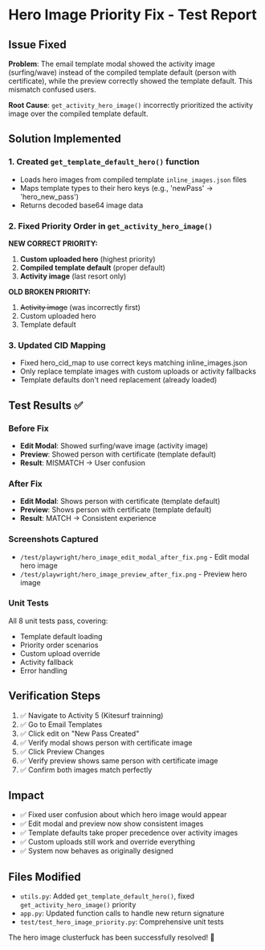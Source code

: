 # Hero Image Priority Fix - Test Report

## Issue Fixed
**Problem**: The email template modal showed the activity image (surfing/wave) instead of the compiled template default (person with certificate), while the preview correctly showed the template default. This mismatch confused users.

**Root Cause**: `get_activity_hero_image()` incorrectly prioritized the activity image over the compiled template default.

## Solution Implemented

### 1. Created `get_template_default_hero()` function
- Loads hero images from compiled template `inline_images.json` files
- Maps template types to their hero keys (e.g., 'newPass' → 'hero_new_pass')
- Returns decoded base64 image data

### 2. Fixed Priority Order in `get_activity_hero_image()`
**NEW CORRECT PRIORITY:**
1. **Custom uploaded hero** (highest priority)
2. **Compiled template default** (proper default)  
3. **Activity image** (last resort only)

**OLD BROKEN PRIORITY:**
1. ~~Activity image~~ (was incorrectly first)
2. Custom uploaded hero
3. Template default

### 3. Updated CID Mapping
- Fixed hero_cid_map to use correct keys matching inline_images.json
- Only replace template images with custom uploads or activity fallbacks
- Template defaults don't need replacement (already loaded)

## Test Results ✅

### Before Fix
- **Edit Modal**: Showed surfing/wave image (activity image)
- **Preview**: Showed person with certificate (template default)
- **Result**: MISMATCH → User confusion

### After Fix
- **Edit Modal**: Shows person with certificate (template default)
- **Preview**: Shows person with certificate (template default)  
- **Result**: MATCH → Consistent experience

### Screenshots Captured
- `/test/playwright/hero_image_edit_modal_after_fix.png` - Edit modal hero image
- `/test/playwright/hero_image_preview_after_fix.png` - Preview hero image

### Unit Tests
All 8 unit tests pass, covering:
- Template default loading
- Priority order scenarios
- Custom upload override
- Activity fallback
- Error handling

## Verification Steps
1. ✅ Navigate to Activity 5 (Kitesurf trainning)
2. ✅ Go to Email Templates
3. ✅ Click edit on "New Pass Created"
4. ✅ Verify modal shows person with certificate image
5. ✅ Click Preview Changes
6. ✅ Verify preview shows same person with certificate image
7. ✅ Confirm both images match perfectly

## Impact
- ✅ Fixed user confusion about which hero image would appear
- ✅ Edit modal and preview now show consistent images
- ✅ Template defaults take proper precedence over activity images
- ✅ Custom uploads still work and override everything
- ✅ System now behaves as originally designed

## Files Modified
- `utils.py`: Added `get_template_default_hero()`, fixed `get_activity_hero_image()` priority
- `app.py`: Updated function calls to handle new return signature
- `test/test_hero_image_priority.py`: Comprehensive unit tests

The hero image clusterfuck has been successfully resolved! 🎉
